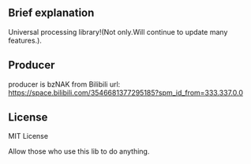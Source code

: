## Brief explanation
Universal processing library!(Not only.Will continue to update many features.).

## Producer
producer is bzNAK from Bilibili
url: https://space.bilibili.com/3546681377295185?spm_id_from=333.337.0.0

## License
MIT License

Allow those who use this lib to do anything.